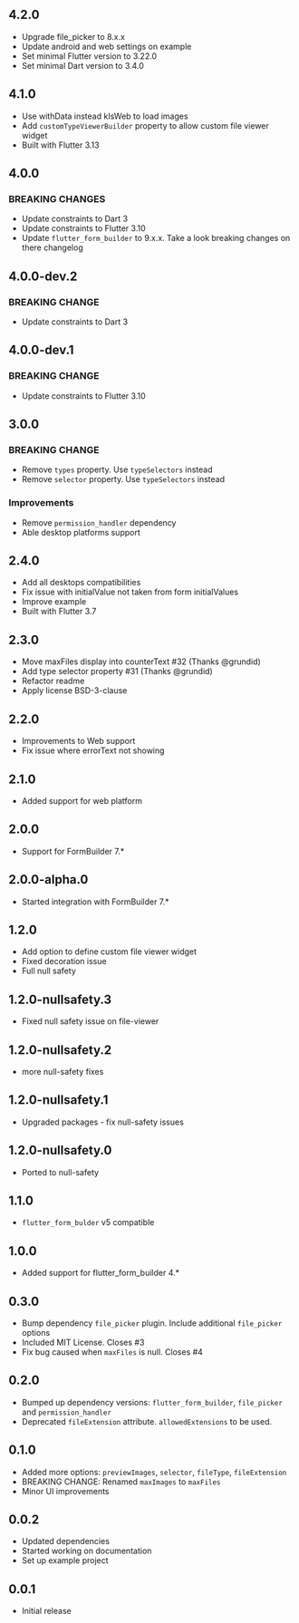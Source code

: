 ## 4.2.0

* Upgrade file_picker to 8.x.x
* Update android and web settings on example
* Set minimal Flutter version to 3.22.0
* Set minimal Dart version to 3.4.0

## 4.1.0

* Use withData instead kIsWeb to load images
* Add `customTypeViewerBuilder` property to allow custom file viewer widget
* Built with Flutter 3.13

## 4.0.0

### BREAKING CHANGES

* Update constraints to Dart 3
* Update constraints to Flutter 3.10
* Update `flutter_form_builder` to 9.x.x. Take a look breaking changes on there changelog

## 4.0.0-dev.2

### BREAKING CHANGE

* Update constraints to Dart 3

## 4.0.0-dev.1

### BREAKING CHANGE

* Update constraints to Flutter 3.10

## 3.0.0

### BREAKING CHANGE

* Remove `types` property. Use `typeSelectors` instead
* Remove `selector` property. Use `typeSelectors` instead

### Improvements

* Remove `permission_handler` dependency
* Able desktop platforms support

## 2.4.0

* Add all desktops compatibilities
* Fix issue with initialValue not taken from form initialValues
* Improve example
* Built with Flutter 3.7

## 2.3.0

* Move maxFiles display into counterText #32 (Thanks @grundid)
* Add type selector property #31 (Thanks @grundid)
* Refactor readme
* Apply license BSD-3-clause

## 2.2.0

* Improvements to Web support
* Fix issue where errorText not showing

## 2.1.0

* Added support for web platform

## 2.0.0

* Support for FormBuilder 7.*

## 2.0.0-alpha.0

* Started integration with FormBuilder 7.*

## 1.2.0

* Add option to define custom file viewer widget
* Fixed decoration issue
* Full null safety

## 1.2.0-nullsafety.3

* Fixed null safety issue on file-viewer

## 1.2.0-nullsafety.2

* more null-safety fixes

## 1.2.0-nullsafety.1

* Upgraded packages - fix null-safety issues

## 1.2.0-nullsafety.0

* Ported to null-safety

## 1.1.0

* `flutter_form_bulder` v5 compatible

## 1.0.0

* Added support for flutter_form_builder 4.*

## 0.3.0

* Bump dependency `file_picker` plugin. Include additional `file_picker` options
* Included MIT License. Closes #3
* Fix bug caused when `maxFiles` is null. Closes #4

## 0.2.0

* Bumped up dependency versions: `flutter_form_builder`, `file_picker` and `permission_handler`
* Deprecated `fileExtension` attribute. `allowedExtensions` to be used.

## 0.1.0

* Added more options: `previewImages`, `selector`, `fileType`, `fileExtension`
* BREAKING CHANGE: Renamed `maxImages` to `maxFiles`
* Minor UI improvements

## 0.0.2

* Updated dependencies
* Started working on documentation
* Set up example project

## 0.0.1

* Initial release
